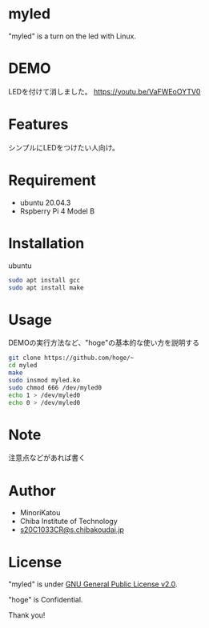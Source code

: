 # myled

"myled" is a turn on the led with Linux.

# DEMO

LEDを付けて消しました。
https://youtu.be/VaFWEoOYTV0

# Features

シンプルにLEDをつけたい人向け。

# Requirement

* ubuntu 20.04.3
* Rspberry Pi 4 Model B

# Installation

ubuntu

```bash
sudo apt install gcc
sudo apt install make
```

# Usage

DEMOの実行方法など、"hoge"の基本的な使い方を説明する

```bash
git clone https://github.com/hoge/~
cd myled
make
sudo insmod myled.ko
sudo chmod 666 /dev/myled0
echo 1 > /dev/myled0
echo 0 > /dev/myled0
```

# Note

注意点などがあれば書く

# Author

* MinoriKatou
* Chiba Institute of Technology
* s20C1033CR@s.chibakoudai.jp

# License

"myled" is under [GNU General Public License v2.0](https://www.gnu.org/licenses/).

"hoge" is Confidential.

Thank you!

